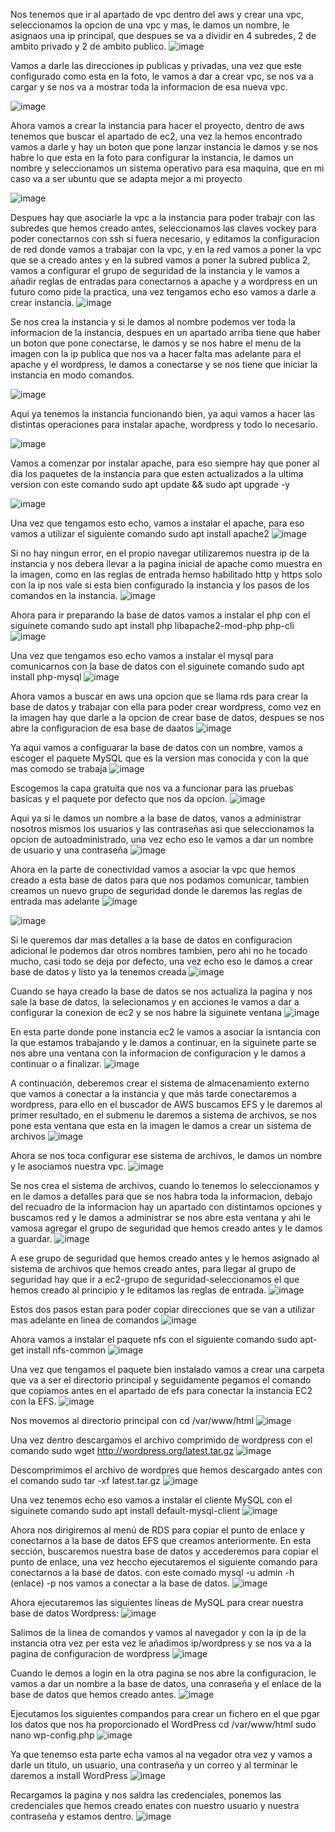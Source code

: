 Nos tenemos que ir al apartado de vpc dentro del aws y crear una vpc, seleccionamos la opcion de una vpc y mas, le damos un nombre, le asignaos una ip principal, que despues se va a dividir en 4 subredes, 2 de ambito privado y 2 de ambito publico.
![image](https://github.com/user-attachments/assets/68528a84-2339-4146-a26f-57a3a67566ce)

Vamos a darle las direcciones ip publicas y privadas, una vez que este configurado como esta en la foto, le vamos a dar a crear vpc, se nos va a cargar y se nos va a mostrar toda la informacion de esa nueva vpc.

![image](https://github.com/user-attachments/assets/caadff9a-2032-4db7-8a5c-c33157d09b30)

Ahora vamos a crear la instancia para hacer el proyecto, dentro de aws tenemos que buscar el apartado de ec2, una vez la hemos encontrado vamos a darle y hay un boton que pone lanzar instancia le damos y se nos habre lo que esta en la foto para configurar la instancia, le damos un nombre y seleccionamos un sistema operativo para esa maquina, que en mi caso va a ser ubuntu que se adapta mejor a mi proyecto

![image](https://github.com/user-attachments/assets/03934846-3b87-4ce0-a056-c0e4babf995c)

Despues hay que asociarle la vpc a la instancia para poder trabajr con las subredes que hemos creado antes, seleccionamos las claves vockey para poder conectarnos con ssh si fuera necesario, y editamos la configuracion de red donde vamos a trabajar con la vpc, y en la red vamos a poner la vpc que se a creado antes y en la subred vamos a poner la subred publica 2, vamos a configurar el grupo de seguridad de la instancia y le vamos a añadir reglas de entradas para conectarnos a apache y a wordpress en un futuro como pide la practica, una vez tengamos echo eso vamos a darle a crear instancia.
![image](https://github.com/user-attachments/assets/cfff8a8c-83d6-4274-99f2-70b5992cfbe8)


Se nos crea la instancia y si le damos al nombre podemos ver toda la informacion de la instancia, despues en un apartado arriba tiene que haber un boton que pone conectarse, le damos y se nos habre el menu de la imagen con la ip publica que nos va a hacer falta mas adelante para el apache y el wordpress, le damos a conectarse y se nos tiene que iniciar la instancia en modo comandos.

![image](https://github.com/user-attachments/assets/a2d1d1e4-1630-472c-be51-bac7a054f2fc)


Aqui ya tenemos la instancia funcionando bien, ya aqui vamos a hacer las distintas operaciones para instalar apache, wordpress y todo lo necesario.

![image](https://github.com/user-attachments/assets/6ba9b593-eaa6-4629-be5b-234534d69fef)


Vamos a comenzar por instalar apache, para eso siempre hay que poner al dia los paquetes de la instancia para que esten actualizados a la ultima version con este comando sudo apt update && sudo apt upgrade -y

![image](https://github.com/user-attachments/assets/8d480562-bbd8-4f1d-82d1-8c463399cae5)

Una vez que tengamos esto echo, vamos a instalar el apache, para eso vamos a utilizar el siguiente comando sudo apt install apache2
![image](https://github.com/user-attachments/assets/b04abec0-ce48-45bf-8105-14ade7b8b279)

Si no hay ningun error, en el propio navegar utilizaremos nuestra ip de la instancia y nos debera llevar a la pagina inicial de apache como muestra en la imagen, como en las reglas de entrada hemso habilitado http y https solo con la ip nos vale si esta bien configurado la instancia y los pasos de los comandos en la instancia.
![image](https://github.com/user-attachments/assets/4aac11c2-b3b6-4941-ba9d-8e8c2bfc4da7)

Ahora para ir preparando la base de datos vamos a instalar el php con el siguinete comando sudo apt install php libapache2-mod-php php-cli
![image](https://github.com/user-attachments/assets/78315f8e-17e3-41f5-bc99-6ed4c40d7b54)

Una vez que tengamos eso echo vamos a instalar el mysql para comunicarnos con la base de datos con el siguinete comando sudo apt install php-mysql
![image](https://github.com/user-attachments/assets/2427e4b3-62e9-4b24-acb5-eecfc8259c27)

Ahora vamos a buscar en aws una opcion que se llama rds para crear la base de datos y trabajar con ella para poder crear wordpress, como vez en la imagen hay que darle a la opcion de crear base de datos, despues se nos abre la configuracion de esa base de daatos
![image](https://github.com/user-attachments/assets/a811038b-2900-4282-aeb7-6c2261077ba1)

Ya aqui vamos a configuarar la base de datos con un nombre, vamos a escoger el paquete MySQL que es la version mas conocida y con la que mas comodo se trabaja
![image](https://github.com/user-attachments/assets/6bd8e5dc-24c4-4e6f-b11a-7ce0e2bf3a0d)

Escogemos la capa gratuita que nos va a funcionar para las pruebas basicas y el paquete por defecto que nos da opcion.
![image](https://github.com/user-attachments/assets/39e9ff00-2694-4ebb-8e60-711e8b0de77f)

Aqui ya si le damos un nombre a la base de datos, vanos a administrar nosotros mismos los usuarios y las contraseñas asi que seleccionamos la opcion de autoadministrado, una vez echo eso le vamos a dar un nombre de usuario y una contraseña
![image](https://github.com/user-attachments/assets/ae3eb798-657e-4a86-8453-301d16ac9649)

Ahora en la parte de conectividad vamos a asociar la vpc que hemos creado a esta base de datos para que nos podamos comunicar, tambien creamos un nuevo grupo de seguridad donde le daremos las reglas de entrada mas adelante
![image](https://github.com/user-attachments/assets/46a70e07-7179-445b-9382-40643b794b47)

![image](https://github.com/user-attachments/assets/3ccc3611-77b5-49f0-a847-f19917ad4ea5)

Si le queremos dar mas detalles a la base de datos en configuracion adicional le podemos dar otros nombres tambien, pero ahi no he tocado mucho, casi todo se deja por defecto, una vez echo eso le damos a crear base de datos y listo ya la tenemos creada
![image](https://github.com/user-attachments/assets/c915487a-2176-4f0f-8981-f0270ccdce6e)

Cuando se haya creado la base de datos se nos actualiza la pagina y nos sale la base de datos, la selecionamos y en acciones le vamos a dar a configurar la conexion de ec2 y se nos habre la siguinete ventana
![image](https://github.com/user-attachments/assets/3fc57c5f-e045-4bee-8bdb-25ebe1b8a1bb)

En esta parte donde pone instancia ec2 le vamos a asociar la isntancia con la que estamos trabajando y le damos a continuar, en la siguinete parte se nos abre una ventana con la informacion de configuracion y le damos a continuar o a finalizar.
![image](https://github.com/user-attachments/assets/4699ab6f-cdd4-41cd-8419-e51c98bee80c)

A continuación, deberemos crear el sistema de almacenamiento externo que vamos a conectar a la instancia y que más tarde conectaremos a wordpress, para ello en el buscador de AWS buscamos EFS y le daremos al primer resultado, en el submenu le daremos a sistema de archivos, se nos pone esta ventana que esta en la imagen le damos a crear un sistema de archivos
![image](https://github.com/user-attachments/assets/4f9d60f0-2d65-49e6-9881-f8b398ecce32)

Ahora se nos toca configurar ese sistema de archivos, le damos un nombre y le asociamos nuestra vpc.
![image](https://github.com/user-attachments/assets/d4da6774-6c76-411d-81bf-7af2935fb713)

Se nos crea el sistema de archivos, cuando lo tenemos lo seleccionamos y en le damos a detalles para que se nos habra toda la informacion, debajo del recuadro de la informacion hay un apartado con distintamos opciones y buscamos red y le damos a administrar se nos abre esta ventana y ahi le vamosa agregar el grupo de seguridad que hemos creado antes y le damos a guardar.
![image](https://github.com/user-attachments/assets/891ff086-57a2-4f1b-b5a6-2c9513ff87a9)

A ese grupo de seguridad que hemos creado antes y le hemos asignado al sistema de archivos que hemos creado antes, para llegar al grupo de seguridad hay que ir a ec2-grupo de seguridad-seleccionamos el que hemos creado al principio y le editamos las reglas de entrada.
![image](https://github.com/user-attachments/assets/4595aea7-3057-4c08-b155-d17f929c5b5d)

Estos dos pasos estan para poder copiar direcciones que se van a utilizar mas adelante en linea de comandos
![image](https://github.com/user-attachments/assets/91dda7bc-ac13-466c-868a-a4d8292ccd26)

Ahora vamos a instalar el paquete nfs con el siguiente comando sudo apt-get install nfs-common
![image](https://github.com/user-attachments/assets/b5319224-d99b-4ae9-8a63-4bcd7a564173)

Una vez que tengamos el paquete bien instalado vamos a crear una carpeta que va a ser el directorio principal y seguidamente pegamos el comando que copiamos antes en el apartado de efs para conectar la instancia EC2 con la EFS.
![image](https://github.com/user-attachments/assets/d9275226-3f2d-4e81-886c-be2751a52b6e)

Nos movemos al directorio principal con cd /var/www/html
![image](https://github.com/user-attachments/assets/e96f3991-a9bd-4977-a898-be2e8bebd506)

Una vez dentro descargamos el archivo comprimido de wordpress con el comando sudo wget http://wordpress.org/latest.tar.gz
![image](https://github.com/user-attachments/assets/76e10449-84e3-425d-b09d-a1848253fc89)

Descomprimimos el archivo de wordpres que hemos descargado antes con el comando sudo tar -xf latest.tar.gz
![image](https://github.com/user-attachments/assets/805fa734-c10b-428b-a5d8-360b3db7f1fe)

Una vez tenemos echo eso vamos a instalar el cliente MySQL con el siguinete comando sudo apt install default-mysql-client
![image](https://github.com/user-attachments/assets/b9a93b87-28d3-4152-9180-6c94db401f51)

Ahora nos dirigiremos al menú de RDS para copiar el punto de enlace y conectarnos a la base de datos EFS que creamos anteriormente. En esta sección, buscaremos nuestra base de datos y accederemos para copiar el punto de enlace, una vez heccho ejecutaremos el siguiente comando para conectarnos a la base de datos. 
con este comado mysql -u admin -h (enlace) -p nos vamos a conectar a la base de datos.
![image](https://github.com/user-attachments/assets/f820fb83-4898-4ea0-9b01-e43dfc04debc)

Ahora ejecutaremos las siguientes líneas de MySQL para crear nuestra base de datos Wordpress:
![image](https://github.com/user-attachments/assets/89b6632f-675b-465d-a5dd-7ada9641bb92)

Salimos de la linea de comandos y vamos al navegador y con la ip de la instancia otra vez per esta vez le añadimos ip/wordpress y se nos va a la pagina de configuracion de wordpress 
![image](https://github.com/user-attachments/assets/f9ed340b-72f8-4201-babb-fe61674ac545)

Cuando le demos a login en la otra pagina se nos abre la configuracion, le vamos a dar un nombre a la base de datos, una conraseña y el enlace de la base de datos que hemos creado antes.
![image](https://github.com/user-attachments/assets/85220a83-7dd9-4fa7-b5a3-292af7243672)

Ejecutamos los siguientes compandos para crear un fichero en el que pgar los datos que nos ha proporcionado el WordPress
cd /var/www/html sudo nano wp-config.php
![image](https://github.com/user-attachments/assets/44fc2325-0860-463d-822e-ffeb518ef7ef)

Ya que tenemso esta parte echa vamos al na vegador otra vez y vamos a darle un titulo, un usuario, una contraseña y un correo y al terminar le daremos a install WordPress
![image](https://github.com/user-attachments/assets/d0c8eb2e-9ca7-4b19-a430-86eefd8456e2)

Recargamos la pagina y nos saldra las credenciales, ponemos las credenciales que hemos creado enates con nuestro usuario y nuestra contraseña y estamos dentro.
![image](https://github.com/user-attachments/assets/a9848e68-cbbb-4e15-8361-e00d63e3c80c)

































